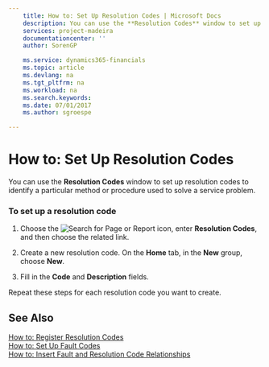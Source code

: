 ```yaml
---
    title: How to: Set Up Resolution Codes | Microsoft Docs
    description: You can use the **Resolution Codes** window to set up resolution codes to identify a particular method or procedure used to solve a service problem.
    services: project-madeira
    documentationcenter: ''
    author: SorenGP

    ms.service: dynamics365-financials
    ms.topic: article
    ms.devlang: na
    ms.tgt_pltfrm: na
    ms.workload: na
    ms.search.keywords:
    ms.date: 07/01/2017
    ms.author: sgroespe

---
```

# How to: Set Up Resolution Codes
You can use the **Resolution Codes** window to set up resolution codes to identify a particular method or procedure used to solve a service problem.  
  
### To set up a resolution code  
  
1.  Choose the ![Search for Page or Report](media/ui-search/search_small.png "Search for Page or Report icon") icon, enter **Resolution Codes**, and then choose the related link.  
  
2.  Create a new resolution code. On the **Home** tab, in the **New** group, choose **New**.  
  
3.  Fill in the **Code** and **Description** fields.  
  
 Repeat these steps for each resolution code you want to create.  
  
## See Also  
 [How to: Register Resolution Codes](../how-to-register-resolution-codes.md)   
 [How to: Set Up Fault Codes](../how-to-set-up-fault-codes.md)   
 [How to: Insert Fault and Resolution Code Relationships](../how-to-insert-fault-and-resolution-code-relationships.md)